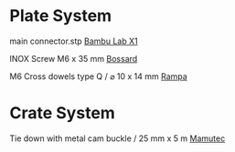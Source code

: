 # Plate System

main connector.stp [Bambu Lab X1](https://eu.store.bambulab.com/de/products/pla-cf?id=43944001994971)

INOX Screw M6 x 35 mm [Bossard](https://www.bossard.com/eshop/ch-de/schrauben/schrauben-mit-innenantrieb/senkschrauben-mit-innensechskant-ohne-schaft/p/2104/)

M6 Cross dowels type Q / ⌀ 10 x 14 mm [Rampa](https://www.rampa.com/eu/de/Onlineshop/Produkte/Quergewindebolzen/?etcc_med=SEA&etcc_par=GoogleAds&etcc_cmp=ET-DSA%20%28%2Feu%2Fde%2F%29&etcc_grp=167116995070&etcc_bky=&etcc_mty=&etcc_plc=&etcc_ctv=701647771396&etcc_bde=c&etcc_var=EAIaIQobChMI0Mzsj4HVjQMVoa-DBx3n9whuEAAYASAAEgL7gfD_BwE&gad_source=1&gad_campaignid=21361975325&gclid=EAIaIQobChMI0Mzsj4HVjQMVoa-DBx3n9whuEAAYASAAEgL7gfD_BwE)

# Crate System

Tie down with metal cam buckle / 25 mm x 5 m [Mamutec](https://www.hasler.ch/de/Umreifungsgurte-MAMUTEC_MM1114-25050-08-8?srsltid=AfmBOopbtGSV2zyQm9iJWdcs8MUNTJqbqmqrB_io2aVCuAV0Gx7-_8_A
)
